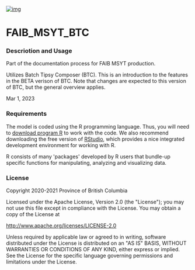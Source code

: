 [![img](https://img.shields.io/badge/Lifecycle-Experimental-339999)](https://github.com/bcgov/repomountie/blob/master/doc/lifecycle-badges.md)
# FAIB_MSYT_BTC

### Descriotion and Usage

Part of the documentation process for FAIB MSYT production.

Utilizes Batch Tipsy Composer (BTC).  This is an introduction to the features in the BETA verison of BTC.
Note that changes are expected to this version of BTC, but the general overview applies.

Mar 1, 2023



### Requirements
The model is coded using the R programming language. Thus, you will need to [download program R](https://cran.r-project.org/bin/windows/base/) to work with the code. We also recommend downloading the free version of [RStudio](https://rstudio.com/products/rstudio/download/), which provides a nice integrated development environment for working with R. 

R consists of many 'packages' developed by R users that bundle-up specific functions for manipulating, analyzing and visualizing data. 

### License
Copyright 2020-2021 Province of British Columbia

Licensed under the Apache License, Version 2.0 (the "License");
you may not use this file except in compliance with the License.
You may obtain a copy of the License at 

   http://www.apache.org/licenses/LICENSE-2.0

Unless required by applicable law or agreed to in writing, software
distributed under the License is distributed on an "AS IS" BASIS,
WITHOUT WARRANTIES OR CONDITIONS OF ANY KIND, either express or implied.
See the License for the specific language governing permissions and
limitations under the License.
